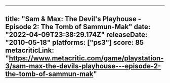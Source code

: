
---
title: "Sam & Max: The Devil's Playhouse - Episode 2: The Tomb of Sammun-Mak"
date: "2022-04-09T23:38:29.174Z"
releaseDate: "2010-05-18"
platforms: ["ps3"]
score: 85
metacriticLink: "https://www.metacritic.com/game/playstation-3/sam-max-the-devils-playhouse---episode-2-the-tomb-of-sammun-mak"
---
